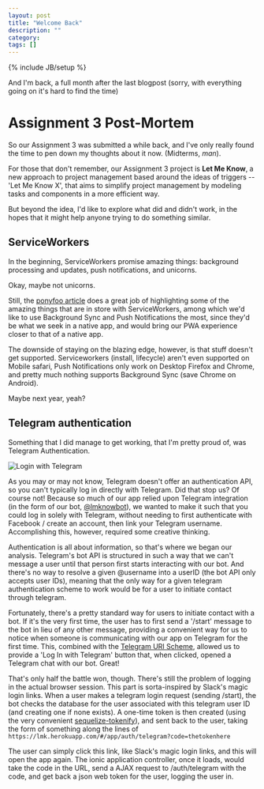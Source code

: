 ```yaml
---
layout: post
title: "Welcome Back"
description: ""
category:
tags: []
---
```

{% include JB/setup %}

And I'm back, a full month after the last blogpost (sorry, with everything going on it's hard to find the time)

# Assignment 3 Post-Mortem

So our Assignment 3 was submitted a while back, and I've only really found the time to pen down my thoughts about it now. (Midterms, *man*).

For those that don't remember, our Assignment 3 project is **Let Me Know**, a new approach to project management based around the ideas of triggers -- 'Let Me Know X', that aims to simplify project management by modeling tasks and components in a more efficient way.

But beyond the idea, I'd like to explore what did and didn't work, in the hopes that it might help anyone trying to do something similar.

## ServiceWorkers

In the beginning, ServiceWorkers promise amazing things: background processing and updates, push notifications, and unicorns.

Okay, maybe not unicorns.

Still, the [ponyfoo article](https://ponyfoo.com/articles/serviceworker-revolution) does a great job of highlighting some of the amazing things that are in store with ServiceWorkers, among which we'd like to use Background Sync and Push Notifications the most, since they'd be what we seek in a native app, and would bring our PWA experience closer to that of a native app.

The downside of staying on the blazing edge, however, is that stuff doesn't get supported. Serviceworkers (install, lifecycle) aren't even supported on Mobile safari, Push Notifications only work on Desktop Firefox and Chrome, and pretty much nothing supports Background Sync (save Chrome on Android).

Maybe next year, yeah?

## Telegram authentication

Something that I did manage to get working, that I'm pretty proud of, was Telegram Authentication.

![Login with Telegram](/blog/assets/images/lmk-login-with-telegram.png)

As you may or may not know, Telegram doesn't offer an authentication API, so you can't typically log in directly with Telegram. Did that stop us? Of course not! Because so much of our app relied upon Telegram integration (in the form of our bot, [@lmknowbot](http://telegram.me/lmknowbot)), we wanted to make it such that you could log in solely with Telegram, without needing to first authenticate with Facebook / create an account, then link your Telegram username. Accomplishing this, however, required some creative thinking.

Authentication is all about information, so that's where we began our analysis. Telegram's bot API is structured in such a way that we can't message a user until that person first starts interacting with our bot. And there's no way to resolve a given @username into a userID (the bot API only accepts user IDs), meaning that the only way for a given telegram authentication scheme to work would be for a user to initiate contact through telegram.

Fortunately, there's a pretty standard way for users to initiate contact with a bot. If it's the very first time, the user has to first send a '/start' message to the bot in lieu of any other message, providing a convenient way for us to notice when someone is communicating with our app on Telegram for the first time. This, combined with the [Telegram URI Scheme](https://telegram.wiki/tips:urischeme), allowed us to provide a 'Log In with Telegram' button that, when clicked, opened a Telegram chat with our bot. Great!

That's only half the battle won, though. There's still the problem of logging in the actual browser session. This part is sorta-inspired by Slack's magic login links. When a user makes a telegram login request (sending /start), the bot checks the database for the user associated with this telegram user ID (and creating one if none exists). A one-time token is then created (using the very convenient [sequelize-tokenify](https://github.com/pipll/sequelize-tokenify)), and sent back to the user, taking the form of something along the lines of `https://lmk.herokuapp.com/#/app/auth/telegram?code=thetokenhere`

The user can simply click this link, like Slack's magic login links, and this will open the app again. The ionic application controller, once it loads, would take the code in the URL, send a AJAX request to /auth/telegram with the code, and get back a json web token for the user, logging the user in.

